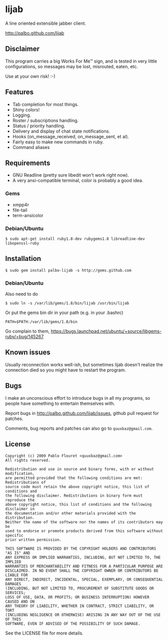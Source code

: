 lijab
====

A line oriented extensible jabber client.

http://palbo.github.com/lijab


Disclaimer
----------

This program carries a big Works For Me™ sign, and is tested in very little
configurations, so messages may be lost, misrouted, eaten, etc.

Use at your own risk! :-)


Features
--------

* Tab completion for most things.
* Shiny colors!
* Logging.
* Roster / subscriptions handling.
* Status / priority handling.
* Delivery and display of chat state notifications.
* Hooks (on_message_received, on_message_sent, et al).
* Fairly easy to make new commands in ruby.
* Command aliases


Requirements
------------

* GNU Readline (pretty sure libedit won't work right now).
* A very ansi-compatible terminal, color is probably a good idea.

### Gems
* xmpp4r
* file-tail
* term-ansicolor

### Debian/Ubuntu

    $ sudo apt-get install ruby1.8-dev rubygems1.8 libreadline-dev libopenssl-ruby


Installation
------------

    $ sudo gem install palbo-lijab -s http://gems.github.com

### Debian/Ubuntu

Also need to do
    
    $ sudo ln -s /var/lib/gems/1.8/bin/lijab /usr/bin/lijab 

Or put the gems bin dir in your path (e.g. in your .bashrc)

    PATH=$PATH:/var/lib/gems/1.8/bin

Go complain to them, https://bugs.launchpad.net/ubuntu/+source/libgems-ruby/+bug/145267


Known issues
------------

Usually reconnection works well-ish, but sometimes lijab doesn't realize the
connection died so you might have to restart the program.


Bugs
----

I make an unconscious effort to introduce bugs in all my programs, so people
have something to entertain themselves with.

Report bugs in http://palbo.github.com/lijab/issues, github pull request for patches.

Comments, bug reports and patches can also go to `quuxbaz@gmail.com`.


License
-------

    Copyright (c) 2009 Pablo Flouret <quuxbaz@gmail.com>
    All rights reserved.

    Redistribution and use in source and binary forms, with or without modification,
    are permitted provided that the following conditions are met: Redistributions of
    source code must retain the above copyright notice, this list of conditions and
    the following disclaimer. Redistributions in binary form must reproduce the
    above copyright notice, this list of conditions and the following disclaimer in
    the documentation and/or other materials provided with the distribution.
    Neither the name of the software nor the names of its contributors may be
    used to endorse or promote products derived from this software without specific
    prior written permission.

    THIS SOFTWARE IS PROVIDED BY THE COPYRIGHT HOLDERS AND CONTRIBUTORS "AS IS" AND
    ANY EXPRESS OR IMPLIED WARRANTIES, INCLUDING, BUT NOT LIMITED TO, THE IMPLIED
    WARRANTIES OF MERCHANTABILITY AND FITNESS FOR A PARTICULAR PURPOSE ARE
    DISCLAIMED. IN NO EVENT SHALL THE COPYRIGHT OWNER OR CONTRIBUTORS BE LIABLE FOR
    ANY DIRECT, INDIRECT, INCIDENTAL, SPECIAL, EXEMPLARY, OR CONSEQUENTIAL DAMAGES
    (INCLUDING, BUT NOT LIMITED TO, PROCUREMENT OF SUBSTITUTE GOODS OR SERVICES;
    LOSS OF USE, DATA, OR PROFITS; OR BUSINESS INTERRUPTION) HOWEVER CAUSED AND ON
    ANY THEORY OF LIABILITY, WHETHER IN CONTRACT, STRICT LIABILITY, OR TORT
    (INCLUDING NEGLIGENCE OR OTHERWISE) ARISING IN ANY WAY OUT OF THE USE OF THIS
    SOFTWARE, EVEN IF ADVISED OF THE POSSIBILITY OF SUCH DAMAGE.

See the LICENSE file for more details.



